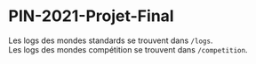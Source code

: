 # PIN-2021-Projet-Final

Les logs des mondes standards se trouvent dans `/logs`. \
Les logs des mondes compétition se trouvent dans `/competition`.
